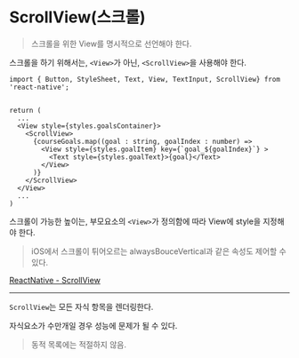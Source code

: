 # ScrollView(스크롤)

> 스크롤을 위한 View를 명시적으로 선언해야 한다.

스크롤을 하기 위해서는, `<View>`가 아닌, `<ScrollView>`을 사용해야 한다.

```tsx
import { Button, StyleSheet, Text, View, TextInput, ScrollView} from 'react-native';


return (
  ...
  <View style={styles.goalsContainer}>
    <ScrollView>
      {courseGoals.map((goal : string, goalIndex : number) =>
        <View style={styles.goalItem} key={`goal_${goalIndex}`} >
          <Text style={styles.goalText}>{goal}</Text>
        </View>
      )}
    </ScrollView>
  </View>
  ...
)
```

스크롤이 가능한 높이는, 부모요소의 `<View>`가 정의함에 따라 View에 style을 지정해야 한다.

> iOS에서 스크롤이 튀어오르는 alwaysBouceVertical과 같은 속성도 제어할 수 있다.

[ReactNative - ScrollView](https://reactnative.dev/docs/scrollview)

---

`ScrollView`는 모든 자식 항목을 렌더링한다.

자식요소가 수만개일 경우 성능에 문제가 될 수 있다.

> 동적 목록에는 적절하지 않음.